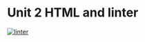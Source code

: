 # Unit 2 HTML and linter

[![linter](https://github.com/peter-marshall5/Unit2-02-HTML/workflows/linter/badge.svg)](https://github.com/marketplace/actions/super-linter)
